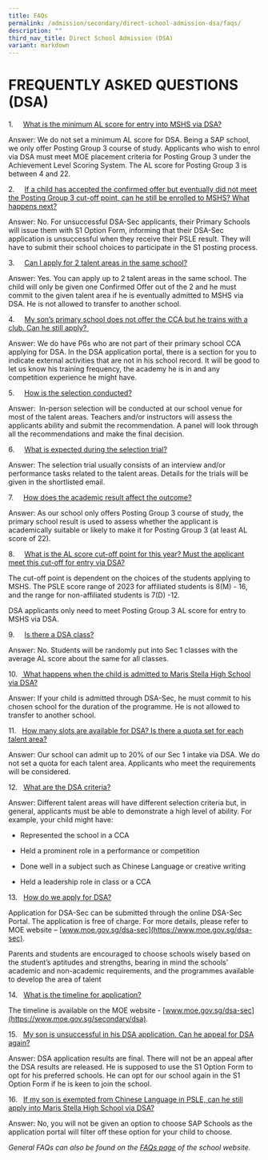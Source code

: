 ```yaml
---
title: FAQs
permalink: /admission/secondary/direct-school-admission-dsa/faqs/
description: ""
third_nav_title: Direct School Admission (DSA)
variant: markdown
---
```

# FREQUENTLY ASKED QUESTIONS (DSA)


1.&nbsp;&nbsp;&nbsp;&nbsp;&nbsp;<u>What is the minimum AL score for entry into MSHS via DSA?</u>

Answer: We do not set a minimum AL score for DSA. Being a SAP school, we only offer Posting Group 3 course of study. Applicants who wish to enrol via DSA must meet MOE placement criteria for Posting Group 3 under the Achievement Level Scoring System. The AL score for Posting Group 3 is between 4 and 22.

2.&nbsp;&nbsp;&nbsp;&nbsp;&nbsp;<u>If a child has accepted the confirmed offer but eventually did not meet the Posting Group 3 cut-off point, can he still be enrolled to MSHS? What happens next?</u>

Answer: No. For unsuccessful DSA-Sec applicants, their Primary Schools will issue them with S1 Option Form, informing that their DSA-Sec application is unsuccessful when they receive their PSLE result. They will have to submit their school choices to participate in the S1 posting process.

3.&nbsp;&nbsp;&nbsp;&nbsp;&nbsp;<u>Can I apply for 2 talent areas in the same school?</u>

Answer: Yes. You can apply up to 2 talent areas in the same school. The child will only be given one Confirmed Offer out of the 2 and&nbsp;he must commit to the given talent area if he is eventually admitted to MSHS via DSA. He is not allowed to transfer to another school.

4.&nbsp;&nbsp;&nbsp;&nbsp;&nbsp;<u>My son’s primary school does not offer the CCA but he trains with a club. Can he still apply?&nbsp;</u>

Answer: We do have P6s who are not part of their primary school CCA applying for DSA. In the DSA application portal, there is a section for you to indicate external activities that are not in his school record. It will be good to let us know his training frequency, the academy he is in and any competition experience he might have.

5.&nbsp;&nbsp;&nbsp;&nbsp;&nbsp;<u>How is the selection conducted?</u>

Answer:&nbsp; In-person selection will be conducted at our school venue for most of the talent areas. Teachers and/or instructors will assess the applicants ability and submit the recommendation. A panel will look through all the recommendations and make the final decision.

6.&nbsp; &nbsp; &nbsp;<u>What is expected during the selection trial?</u>

Answer: The selection trial usually consists of an interview and/or performance tasks related to the talent areas. Details for the trials will be given in the shortlisted email.

7.&nbsp;&nbsp;&nbsp;&nbsp;&nbsp;<u>How does the academic result affect the outcome?</u>

Answer: As our school only offers Posting Group 3 course of study, the primary school result is used to assess whether the applicant is academically suitable or likely to make it for Posting Group 3 (at least AL score of 22).

8.&nbsp;&nbsp;&nbsp;&nbsp;&nbsp;<u>What is the AL score cut-off point for this year? Must the applicant meet this cut-off for entry via DSA?</u>

The cut-off point is dependent on the choices of the students applying to MSHS. The PSLE score range of 2023 for affiliated students is 8(M) - 16, and the range for non-affiliated students is 7(D) -12.  
  

DSA applicants only need to meet Posting Group 3 AL score for entry to MSHS via DSA.  

9.&nbsp;&nbsp;&nbsp;&nbsp;&nbsp;<u>Is there a DSA class?</u>

Answer: No. Students will be randomly put into Sec 1 classes with the average AL score about the same for all classes.

10.&nbsp; <u>&nbsp;What happens when the child is admitted to Maris Stella High School via DSA?</u>

Answer: If your child is admitted through DSA-Sec, he must commit to his chosen school for the duration of the programme. He is not allowed to transfer to another school.

11.&nbsp; &nbsp;<u>How many slots are available for DSA? Is there a quota set for each talent area?</u>

Answer: Our school can admit up to 20% of our Sec 1 intake via DSA. We do not set a quota for each talent area. Applicants who meet the requirements will be considered.

12.&nbsp;&nbsp;&nbsp;<u>What are the DSA criteria?  </u>

Answer: Different talent areas will have different selection criteria but, in general, applicants must be able to demonstrate a high level of ability. For example, your child might have:

* Represented the school in a CCA

* Held a prominent role in a performance or competition

* Done well in a subject such as Chinese Language or creative writing

* Held a leadership role in class or a CCA

13.&nbsp; &nbsp;<u>How do we apply for DSA?  </u>

Application for DSA-Sec can be submitted through the online DSA-Sec Portal. The application is free of charge. For more details, please refer to MOE website –&nbsp;[www.moe.gov.sg/dsa-sec](https://www.moe.gov.sg/dsa-sec).&nbsp;

Parents and students are encouraged to choose schools wisely based on the student’s aptitudes and strengths, bearing in mind the schools’ academic and non-academic requirements, and the programmes available to develop the area of talent

14.&nbsp;&nbsp;&nbsp;<u>What is the timeline for application?</u>

The timeline is available on the&nbsp;MOE website -&nbsp;[www.moe.gov.sg/dsa-sec](https://www.moe.gov.sg/secondary/dsa).

15.&nbsp;&nbsp;&nbsp;<u>My son is unsuccessful in his DSA application. Can he appeal for DSA again?</u>

Answer: DSA application results are final. There will not be an appeal after the DSA results are released. He is supposed to use the S1 Option Form to opt for his preferred schools. He can opt for our school again in the S1 Option Form if he is keen to join the school.

16.&nbsp;&nbsp;&nbsp;<u>If my son is exempted from Chinese Language in PSLE, can he still apply into Maris Stella High School via DSA?  </u>

Answer: No, you will not be given an option to choose SAP Schools as the application portal will filter off these option for your child to choose.



  

_General FAQs can also be found on the&nbsp;[FAQs page](/admission/faqs/)&nbsp;of the school website._